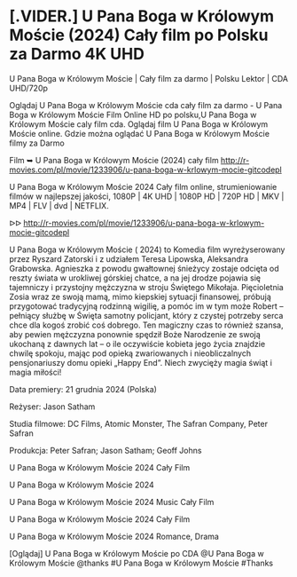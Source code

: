 # [.VIDER.] U Pana Boga w Królowym Moście (2024) Cały film po Polsku za Darmo 4K UHD

U Pana Boga w Królowym Moście | Cały film za darmo | Polsku Lektor | CDA UHD/720p

Oglądaj U Pana Boga w Królowym Moście cda cały film za darmo - U Pana Boga w Królowym Moście Film Online HD po polsku,U Pana Boga w Królowym Moście caly film cda. Oglądaj film U Pana Boga w Królowym Moście online. Gdzie można oglądać U Pana Boga w Królowym Moście filmy za Darmo

Film ➥ U Pana Boga w Królowym Moście (2024) cały film http://r-movies.com/pl/movie/1233906/u-pana-boga-w-krlowym-mocie-gitcodepl

U Pana Boga w Królowym Moście 2024 Cały film online, strumieniowanie filmów w najlepszej jakości, 1080P | 4K UHD | 1080P HD | 720P HD | MKV | MP4 | FLV | dvd | NETFLIX.

ᐅᐅ http://r-movies.com/pl/movie/1233906/u-pana-boga-w-krlowym-mocie-gitcodepl

U Pana Boga w Królowym Moście ( 2024) to Komedia film wyreżyserowany przez Ryszard Zatorski i z udziałem Teresa Lipowska, Aleksandra Grabowska. Agnieszka z powodu gwałtownej śnieżycy zostaje odcięta od reszty świata w urokliwej górskiej chatce, a na jej drodze pojawia się tajemniczy i przystojny mężczyzna w stroju Świętego Mikołaja. Pięcioletnia Zosia wraz ze swoją mamą, mimo kiepskiej sytuacji finansowej, próbują przygotować tradycyjną rodzinną wigilię, a pomóc im w tym może Robert – pełniący służbę w Święta samotny policjant, który z czystej potrzeby serca chce dla kogoś zrobić coś dobrego. Ten magiczny czas to również szansa, aby pewien mężczyzna ponownie spędził Boże Narodzenie ze swoją ukochaną z dawnych lat – o ile oczywiście kobieta jego życia znajdzie chwilę spokoju, mając pod opieką zwariowanych i nieobliczalnych pensjonariuszy domu opieki „Happy End”. Niech zwycięży magia świąt i magia miłości!

Data premiery: 21 grudnia 2024 (Polska)

Reżyser: Jason Satham

Studia filmowe: DC Films, Atomic Monster, The Safran Company, Peter Safran

Produkcja: Peter Safran; Jason Satham; Geoff Johns

U Pana Boga w Królowym Moście 2024 Cały Film

U Pana Boga w Królowym Moście 2024

U Pana Boga w Królowym Moście 2024 Music Cały Film

U Pana Boga w Królowym Moście 2024 Cały Film

U Pana Boga w Królowym Moście 2024 Romance, Drama

[Oglądaj] U Pana Boga w Królowym Moście po CDA @U Pana Boga w Królowym Moście @thanks #U Pana Boga w Królowym Moście #Thanks
